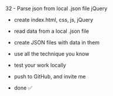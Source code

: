32 - Parse json from local .json file jQuery

-   create index.html, css, js, jQuery

-   read data from a local .json file


-   create JSON files with data in them


-   use all the technique you know

-   test your work locally

-   push to GitHub, and invite me

-   done ✅
